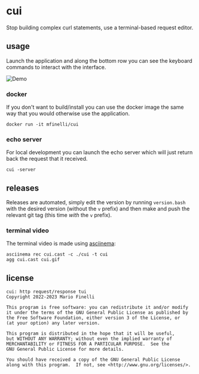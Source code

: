 # cui

Stop building complex curl statements, use a terminal-based request editor.

## usage

Launch the application and along the bottom row you can see the keyboard
commands to interact with the interface.

![Demo](cui.gif)

### docker

If you don't want to build/install you can use the docker image the same
way that you would otherwise use the application.

```shell
docker run -it mfinelli/cui
```

### echo server

For local development you can launch the echo server which will just return
back the request that it received.

```shell
cui -server
```

## releases

Releases are automated, simply edit the version by running `version.bash` with
the desired version (without the `v` prefix) and then make and push the
relevant git tag (this time _with_ the `v` prefix).

### terminal video

The terminal video is made using [asciinema](https://asciinema.org):

```shell
asciinema rec cui.cast -c ./cui -t cui
agg cui.cast cui.gif
```

## license

```
cui: http request/response tui
Copyright 2022-2023 Mario Finelli

This program is free software: you can redistribute it and/or modify
it under the terms of the GNU General Public License as published by
the Free Software Foundation, either version 3 of the License, or
(at your option) any later version.

This program is distributed in the hope that it will be useful,
but WITHOUT ANY WARRANTY; without even the implied warranty of
MERCHANTABILITY or FITNESS FOR A PARTICULAR PURPOSE.  See the
GNU General Public License for more details.

You should have received a copy of the GNU General Public License
along with this program.  If not, see <http://www.gnu.org/licenses/>.
```
